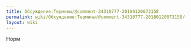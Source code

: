 ```yaml
---
title: Обсуждение:Термины/@comment-34310777-20180120073158
permalink: wiki/Обсуждение:Термины/@comment-34310777-20180120073158/
layout: wiki
---
```


Норм
